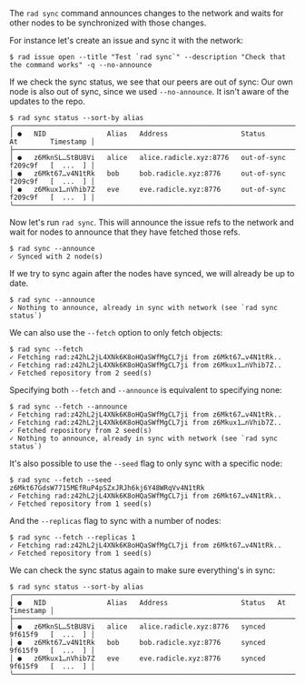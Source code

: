 The `rad sync` command announces changes to the network and waits for other
nodes to be synchronized with those changes.

For instance let's create an issue and sync it with the network:

```
$ rad issue open --title "Test `rad sync`" --description "Check that the command works" -q --no-announce
```

If we check the sync status, we see that our peers are out of sync:
Our own node is also out of sync, since we used `--no-announce`.
It isn't aware of the updates to the repo.

```
$ rad sync status --sort-by alias
╭──────────────────────────────────────────────────────────────────────────────────────────╮
│ ●   NID               Alias   Address                  Status        At        Timestamp │
├──────────────────────────────────────────────────────────────────────────────────────────┤
│ ●   z6MknSL…StBU8Vi   alice   alice.radicle.xyz:8776   out-of-sync   f209c9f   [  ...  ] │
│ ●   z6Mkt67…v4N1tRk   bob     bob.radicle.xyz:8776     out-of-sync   f209c9f   [  ...  ] │
│ ●   z6Mkux1…nVhib7Z   eve     eve.radicle.xyz:8776     out-of-sync   f209c9f   [  ...  ] │
╰──────────────────────────────────────────────────────────────────────────────────────────╯
```

Now let's run `rad sync`. This will announce the issue refs to the network and
wait for nodes to announce that they have fetched those refs.

```
$ rad sync --announce
✓ Synced with 2 node(s)
```

If we try to sync again after the nodes have synced, we will already
be up to date.

```
$ rad sync --announce
✓ Nothing to announce, already in sync with network (see `rad sync status`)
```

We can also use the `--fetch` option to only fetch objects:

```
$ rad sync --fetch
✓ Fetching rad:z42hL2jL4XNk6K8oHQaSWfMgCL7ji from z6Mkt67…v4N1tRk..
✓ Fetching rad:z42hL2jL4XNk6K8oHQaSWfMgCL7ji from z6Mkux1…nVhib7Z..
✓ Fetched repository from 2 seed(s)
```

Specifying both `--fetch` and `--announce` is equivalent to specifying none:

```
$ rad sync --fetch --announce
✓ Fetching rad:z42hL2jL4XNk6K8oHQaSWfMgCL7ji from z6Mkt67…v4N1tRk..
✓ Fetching rad:z42hL2jL4XNk6K8oHQaSWfMgCL7ji from z6Mkux1…nVhib7Z..
✓ Fetched repository from 2 seed(s)
✓ Nothing to announce, already in sync with network (see `rad sync status`)
```

It's also possible to use the `--seed` flag to only sync with a specific node:

```
$ rad sync --fetch --seed z6Mkt67GdsW7715MEfRuP4pSZxJRJh6kj6Y48WRqVv4N1tRk
✓ Fetching rad:z42hL2jL4XNk6K8oHQaSWfMgCL7ji from z6Mkt67…v4N1tRk..
✓ Fetched repository from 1 seed(s)
```

And the `--replicas` flag to sync with a number of nodes:

```
$ rad sync --fetch --replicas 1
✓ Fetching rad:z42hL2jL4XNk6K8oHQaSWfMgCL7ji from z6Mkt67…v4N1tRk..
✓ Fetched repository from 1 seed(s)
```

We can check the sync status again to make sure everything's in sync:

```
$ rad sync status --sort-by alias
╭─────────────────────────────────────────────────────────────────────────────────────╮
│ ●   NID               Alias   Address                  Status   At        Timestamp │
├─────────────────────────────────────────────────────────────────────────────────────┤
│ ●   z6MknSL…StBU8Vi   alice   alice.radicle.xyz:8776   synced   9f615f9   [  ...  ] │
│ ●   z6Mkt67…v4N1tRk   bob     bob.radicle.xyz:8776     synced   9f615f9   [  ...  ] │
│ ●   z6Mkux1…nVhib7Z   eve     eve.radicle.xyz:8776     synced   9f615f9   [  ...  ] │
╰─────────────────────────────────────────────────────────────────────────────────────╯
```
